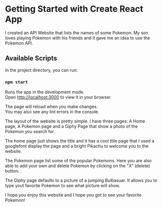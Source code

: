 # Getting Started with Create React App

I created an API Website that lists the names of some Pokemon. My son loves playing Pokemon with his friends and it gave me an idea to use the Pokemon API. 

## Available Scripts

In the project directory, you can run:

### `npm start`

Runs the app in the development mode.\
Open [http://localhost:3000](http://localhost:3000) to view it in your browser.

The page will reload when you make changes.\
You may also see any lint errors in the console.

The layout of the website is pretty simple. I have three pages: A Home page, A Pokemon page and a Giphy Page that show a photo of the Pokemon you search for. 

The home page just shows the title and it has a cool ttile page that I used a googlefont display the page and a bright Pikachu to welcome you to the website. 

The Pokemon page list some of the popular Pokemons. Here you are also able to add your own and delete Pokemon by clicking on the "X" (delete) button. 

The Giphy page defaults to a picture of a jumping Bulbasuar. It allows you to type yout favorite Pokemon to see what picture will show. 

I hope you enjoy this website and I hope you got to see your favorite Pokemon!